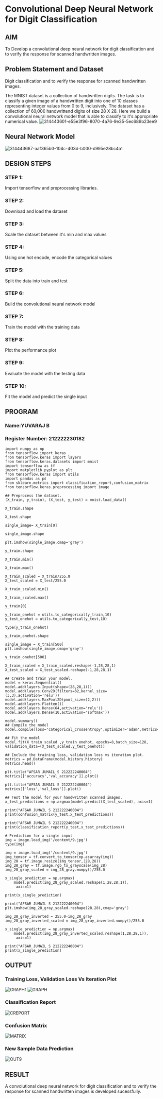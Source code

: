 # Convolutional Deep Neural Network for Digit Classification

## AIM
To Develop a convolutional deep neural network for digit classification and to verify the response for scanned handwritten images.

## Problem Statement and Dataset
Digit classification and to verify the response for scanned handwritten images.

The MNIST dataset is a collection of handwritten digits. The task is to classify a given image of a handwritten digit into one of 10 classes representing integer values from 0 to 9, inclusively. The dataset has a collection of 60,000 handwrittend digits of size 28 X 28. Here we build a convolutional neural network model that is able to classify to it's appropriate numerical value.
![314443601-e55e3f96-8070-4a76-9e35-5ec689b23ee9](https://github.com/Afsarjumail/mnist-classification/assets/118343395/93bf33a6-cfe9-4eb7-b235-0554663d5992)


## Neural Network Model
![314443687-aaf365b0-104c-403d-b000-d995e28bc4a1](https://github.com/Afsarjumail/mnist-classification/assets/118343395/7c45c217-fc67-408e-bbb9-17fa170c8579)

## DESIGN STEPS

### STEP 1:
Import tensorflow and preprocessing libraries.
### STEP 2:
Download and load the dataset
### STEP 3:
Scale the dataset between it's min and max values
### STEP 4:
Using one hot encode, encode the categorical values
### STEP 5:
Split the data into train and test
### STEP 6:
Build the convolutional neural network model
### STEP 7:
Train the model with the training data
### STEP 8:
Plot the performance plot
### STEP 9:
Evaluate the model with the testing data
### STEP 10:
Fit the model and predict the single input

## PROGRAM
### Name:YUVARAJ B
### Register Number: 212222230182
```
import numpy as np
from tensorflow import keras
from tensorflow.keras import layers
from tensorflow.keras.datasets import mnist
import tensorflow as tf
import matplotlib.pyplot as plt
from tensorflow.keras import utils
import pandas as pd
from sklearn.metrics import classification_report,confusion_matrix
from tensorflow.keras.preprocessing import image
```
```
## Preprocess the dataset.
(X_train, y_train), (X_test, y_test) = mnist.load_data()

X_train.shape

X_test.shape

single_image= X_train[0]

single_image.shape

plt.imshow(single_image,cmap='gray')

y_train.shape

X_train.min()

X_train.max()

X_train_scaled = X_train/255.0
X_test_scaled = X_test/255.0

X_train_scaled.min()

X_train_scaled.max()

y_train[0]

y_train_onehot = utils.to_categorical(y_train,10)
y_test_onehot = utils.to_categorical(y_test,10)

type(y_train_onehot)

y_train_onehot.shape

single_image = X_train[500]
plt.imshow(single_image,cmap='gray')

y_train_onehot[500]

X_train_scaled = X_train_scaled.reshape(-1,28,28,1)
X_test_scaled = X_test_scaled.reshape(-1,28,28,1)
```
```
## Create and train your model.
model = keras.Sequential()
model.add(layers.Input(shape=(28,28,1)))
model.add(layers.Conv2D(filters=32,kernel_size=(3,3),activation='relu'))
model.add(layers.MaxPool2D(pool_size=(2,2)))
model.add(layers.Flatten())
model.add(layers.Dense(64,activation='relu'))
model.add(layers.Dense(10,activation='softmax'))

model.summary()
## Compile the model
model.compile(loss='categorical_crossentropy',optimizer='adam',metrics='accuracy')
```
```
## Fit the model
model.fit(X_train_scaled ,y_train_onehot, epochs=8,batch_size=128, validation_data=(X_test_scaled,y_test_onehot))

## Include the training loss, validation loss vs iteration plot.
metrics = pd.DataFrame(model.history.history)
metrics.head()

plt.title("AFSAR JUMAIL S 212222240004")
metrics[['accuracy','val_accuracy']].plot()

plt.title("AFSAR JUMAIL S 212222240004")
metrics[['loss','val_loss']].plot()
```
```
## Test the model for your handwritten scanned images.
x_test_predictions = np.argmax(model.predict(X_test_scaled), axis=1)

print("AFSAR JUMAIL S 212222240004")
print(confusion_matrix(y_test,x_test_predictions))

print("AFSAR JUMAIL S 212222240004")
print(classification_report(y_test,x_test_predictions))
```
```
# Prediction for a single input
img = image.load_img('/content/9.jpg')
type(img)

img = image.load_img('/content/9.jpg')
img_tensor = tf.convert_to_tensor(np.asarray(img))
img_28 = tf.image.resize(img_tensor,(28,28))
img_28_gray = tf.image.rgb_to_grayscale(img_28)
img_28_gray_scaled = img_28_gray.numpy()/255.0

x_single_prediction = np.argmax(
    model.predict(img_28_gray_scaled.reshape(1,28,28,1)),
     axis=1)

print(x_single_prediction)

print("AFSAR JUMAIL S 212222240004")
plt.imshow(img_28_gray_scaled.reshape(28,28),cmap='gray')

img_28_gray_inverted = 255.0-img_28_gray
img_28_gray_inverted_scaled = img_28_gray_inverted.numpy()/255.0

x_single_prediction = np.argmax(
    model.predict(img_28_gray_inverted_scaled.reshape(1,28,28,1)),
     axis=1)

print("AFSAR JUMAIL S 212222240004")
print(x_single_prediction)
```



## OUTPUT

### Training Loss, Validation Loss Vs Iteration Plot
![GRAPH1](https://github.com/Afsarjumail/mnist-classification/assets/118343395/f4dcee4a-a5d1-4c86-83bb-c024b4a2357b)
![GRAPH](https://github.com/Afsarjumail/mnist-classification/assets/118343395/876a0a58-9681-43ae-a387-d3a8d344d4cc)



### Classification Report

![CREPORT](https://github.com/Afsarjumail/mnist-classification/assets/118343395/f8fd7a3d-da28-46af-9343-bb52e8f2886d)

### Confusion Matrix

![MATRIX](https://github.com/Afsarjumail/mnist-classification/assets/118343395/4b2f4065-4cbd-45fe-948f-1ba52a618bd6)

### New Sample Data Prediction

![OUT9](https://github.com/Afsarjumail/mnist-classification/assets/118343395/6ce8feeb-bf7d-45c6-997b-b22cee1a5299)


## RESULT
A convolutional deep neural network for digit classification and to verify the response for scanned handwritten images is developed sucessfully.


